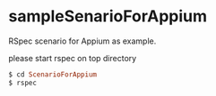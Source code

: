 sampleSenarioForAppium
======================

RSpec scenario for Appium as example.

please start rspec on top directory

```ruby
$ cd ScenarioForAppium
$ rspec
```
